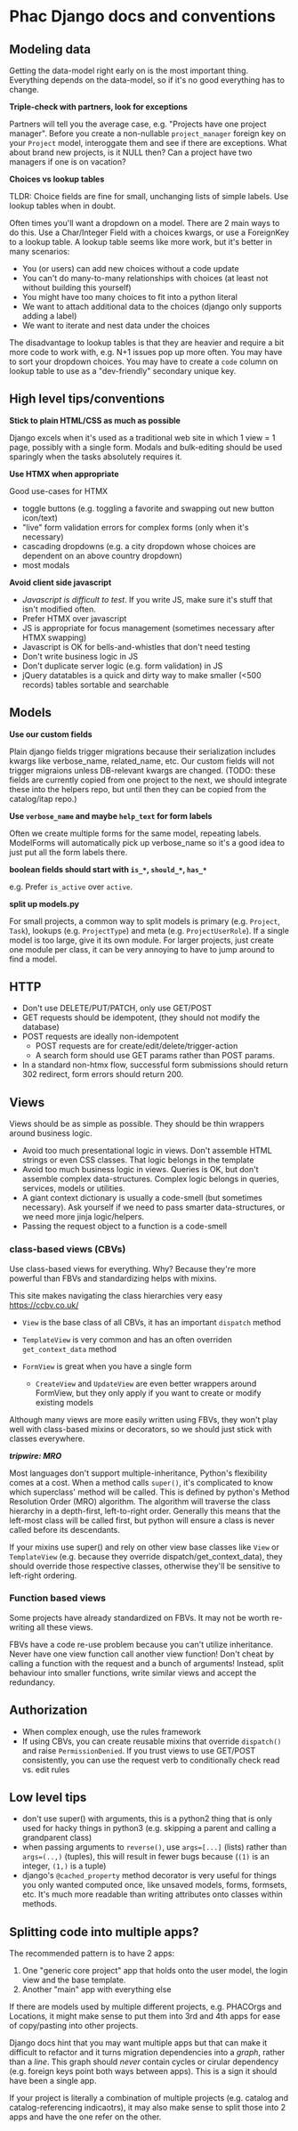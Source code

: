 # Phac Django docs and conventions


## Modeling data

Getting the data-model right early on is the most important thing. Everything depends on the data-model, so if it's no good everything has to change.  

**Triple-check with partners, look for exceptions**

Partners will tell you the average case, e.g. "Projects have one project manager". Before you create a non-nullable `project_manager` foreign key on your `Project` model, interoggate them and see if there are exceptions. What about brand new projects, is it NULL then? Can a project have two managers if one is on vacation? 


**Choices vs lookup tables**

TLDR: Choice fields are fine for small, unchanging lists of simple labels. Use lookup tables when in doubt. 

Often times you'll want a dropdown on a model. There are 2 main ways to do this. Use a Char/Integer Field with a choices kwargs, or use a ForeignKey to a lookup table. A lookup table seems like more work, but it's better in many scenarios:

- You (or users) can add new choices without a code update
- You can't do many-to-many relationships with choices (at least not without building this yourself)
- You might have too many choices to fit into a python literal
- We want to attach additional data to the choices (django only supports adding a label)
- We want to iterate and nest data under the choices

The disadvantage to lookup tables is that they are heavier and require a bit more code to work with, e.g. N+1 issues pop up more often. You may have to sort your dropdown choices. You may have to create a `code` column on lookup table to use as a "dev-friendly" secondary unique key. 


## High level tips/conventions

**Stick to plain HTML/CSS as much as possible**

Django excels when it's used as a traditional web site in which 1 view = 1 page, possibly with a single form. Modals and bulk-editing should be used sparingly when the tasks absolutely requires it. 

**Use HTMX when appropriate** 

Good use-cases for HTMX
- toggle buttons (e.g. toggling a favorite and swapping out new button icon/text)
- "live" form validation errors for complex forms (only when it's necessary)
- cascading dropdowns (e.g. a city dropdown whose choices are dependent on an above country dropdown)
- most modals

**Avoid client side javascript**

- *Javascript is difficult to test*. If you write JS, make sure it's stuff that isn't modified often.
- Prefer HTMX over javascript
- JS is appropriate for focus management (sometimes necessary after HTMX swapping)
- Javascript is OK for bells-and-whistles that don't need testing
- Don't write business logic in JS
- Don't duplicate server logic (e.g. form validation) in JS
- jQuery datatables is a quick and dirty way to make smaller (<500 records) tables sortable and searchable


## Models

**Use our custom fields**

Plain django fields trigger migrations because their serialization includes kwargs like verbose_name, related_name, etc. Our custom fields will not trigger migraions unless DB-relevant kwargs are changed. (TODO: these fields are currently copied from one project to the next, we should integrate these into the helpers repo, but until then they can be copied from the catalog/itap repo.)

**Use `verbose_name` and maybe `help_text` for form labels**

Often we create multiple forms for the same model, repeating labels. ModelForms will automatically pick up verbose_name so it's a good idea to just put all the form labels there. 

**boolean fields should start with `is_*`, `should_*`, `has_*`**

e.g. Prefer `is_active` over `active`. 

**split up models.py** 

For small projects, a common way to split models is primary (e.g. `Project`, `Task`), lookups (e.g. `ProjectType`) and meta (e.g. `ProjectUserRole`). If a single model is too large, give it its own module. For larger projects, just create one module per class, it can be very annoying to have to jump around to find a model.


## HTTP

- Don't use DELETE/PUT/PATCH, only use GET/POST
- GET requests should be idempotent, (they should not modify the database)
- POST requests are ideally non-idempotent
    - POST requests are for create/edit/delete/trigger-action 
    - A search form should use GET params rather than POST params.
- In a standard non-htmx flow, successful form submissions should return 302 redirect, form errors should return 200.

## Views

Views should be as simple as possible. They should be thin wrappers around business logic.

- Avoid too much presentational logic in views. Don't assemble HTML strings or even CSS classes. That logic belongs in the template
- Avoid too much business logic in views. Queries is OK, but don't assemble complex data-structures. Complex logic belongs in queries, services, models or utilities. 
- A giant context dictionary is usually a code-smell (but sometimes necessary). Ask yourself if we need to pass smarter data-structures, or we need more jinja logic/helpers. 
- Passing the request object to a function is a code-smell


### class-based views (CBVs)

Use class-based views for everything. Why? Because they're more powerful than FBVs and standardizing helps with mixins.

This site makes navigating the class hierarchies very easy https://ccbv.co.uk/


- `View` is the base class of all CBVs, it has an important `dispatch` method
- `TemplateView` is very common and has an often overriden `get_context_data` method

- `FormView` is great when you have a single form
  - `CreateView` and `UpdateView` are even better wrappers around FormView, but they only apply if you want to create or modify existing models

Although many views are more easily written using FBVs, they won't play well with class-based mixins or decorators, so we should just stick with classes everywhere. 

***tripwire: MRO***

Most languages don't support multiple-inheritance, Python's flexibility comes at a cost. When a method calls `super()`, it's complicated to know which superclass' method will be called. This is defined by python's Method Resolution Order (MRO) algorithm. The algorithm will traverse the class hierarchy in a depth-first, left-to-right order. Generally this means that the left-most class will be called first, but python will ensure a class is never called before its descendants. 

If your mixins use super() and rely on other view base classes like `View` or `TemplateView` (e.g. because they override dispatch/get_context_data), they should override those respective classes, otherwise they'll be sensitive to left-right ordering.

### Function based views

Some projects have already standardized on FBVs. It may not be worth re-writing all these views. 

FBVs have a code re-use problem because you can't utilize inheritance. Never have one view function call another view function! Don't cheat by calling a function with the request and a bunch of arguments!  Instead, split behaviour into smaller functions, write similar views and accept the redundancy.

## Authorization

- When complex enough, use the rules framework
- If using CBVs, you can create reusable mixins that override `dispatch()` and raise `PermissionDenied`. If you trust views to use GET/POST consistently, you can use the request verb to conditionally check read vs. edit rules


## Low level tips 

- don't use super() with arguments, this is a python2 thing that is only used for hacky things in python3 (e.g. skipping a parent and calling a grandparent class)
- when passing arguments to `reverse()`, use `args=[...]` (lists) rather than `args=(..,)` (tuples), this will result in fewer bugs because (`(1)` is an integer, `(1,)` is a tuple)
- django's `@cached_property` method decorator is very useful for things you only wanted computed once, like unsaved models, forms, formsets, etc. It's much more readable than writing attributes onto classes within methods. 


## Splitting code into multiple apps? 

The recommended pattern is to have 2 apps:

1. One "generic core project" app that holds onto the user model, the login view and the base template.
2. Another "main" app with everything else

If there are models used by multiple different projects, e.g. PHACOrgs and Locations, it might make sense to put them into 3rd and 4th apps for ease of copy/pasting into other projects.

Django docs hint that you may want multiple apps but that can make it difficult to refactor and it turns migration dependencies into a _graph_, rather than a _line_. This graph should _never_ contain cycles or cirular dependency (e.g. foreign keys point both ways between apps). This is a sign it should have been a single app.

If your project is literally a combination of multiple projects (e.g. catalog and catalog-referencing indicaotrs), it may also make sense to split those into 2 apps and have the one refer on the other.

